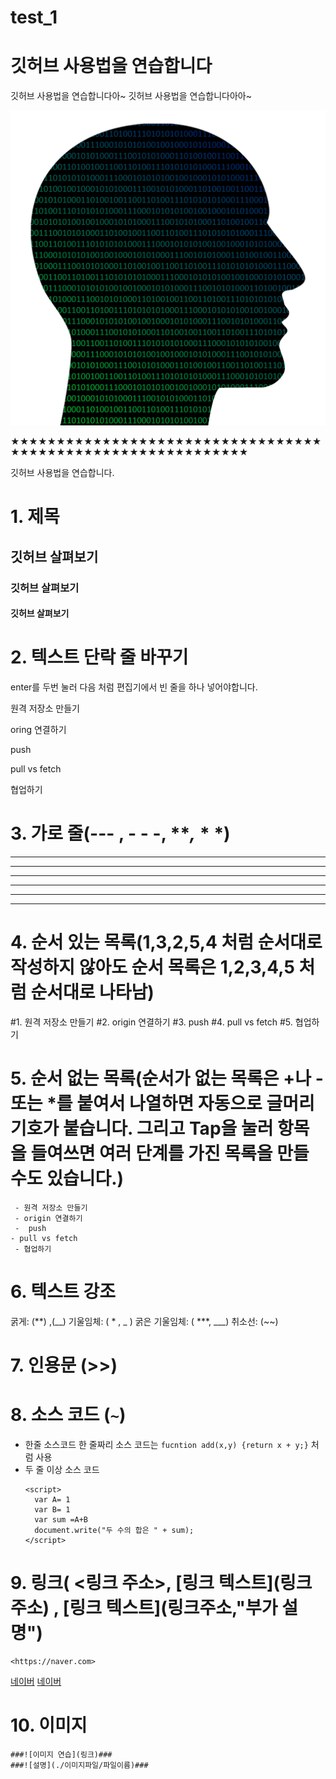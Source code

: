 # test_1
# 깃허브 사용법을 연습합니다
깃허브 사용법을 연습합니다아~
깃허브 사용법을 연습합니다아아~

![머리](./image/head.png)

★★★★★★★★★★★★★★★★★★★★★★★★★★★★★★★★★★★★★★★★★★★★★★★★★★★★★★★★★★★★

깃허브 사용법을 연습합니다.
# 1. 제목
## 깃허브 살펴보기
### 깃허브 살펴보기
#### 깃허브 살펴보기


# 2. 텍스트 단락 줄 바꾸기
enter를 두번 눌러 다음 처럼 편집기에서 빈 줄을 하나 넣어야합니다.

원격 저장소 만들기

oring 연결하기

push

pull vs fetch

협업하기

# 3. 가로 줄(--- , - - -, ***,* * *)

---

-------------

- - -

***

************

* * *

# 4.  순서 있는 목록(1,3,2,5,4 처럼 순서대로 작성하지 않아도 순서 목록은 1,2,3,4,5 처럼 순서대로 나타남)

  #1. 원격 저장소 만들기
  #2. origin 연결하기
  #3. push
  #4. pull vs fetch
  #5. 협업하기

# 5. 순서 없는 목록(순서가 없는 목록은 +나 - 또는 *를 붙여서 나열하면 자동으로 글머리 기호가 붙습니다. 그리고 Tap을 눌러 항목을 들여쓰면 여러 단계를 가진 목록을 만들 수도 있습니다.)
     - 원격 저장소 만들기
     - origin 연결하기
     -  push
    - pull vs fetch
     - 협업하기

# 6. 텍스트 강조
  굵게: (**) ,(__)
  기울임체: ( * , _ )
  굵은 기울임체: ( ***, ___)
  취소선: (~~)

# 7. 인용문 (>>)

# 8. 소스 코드 (``` ~ ```)
  - 한줄 소스코드
     한 줄짜리 소스 코드는 `fucntion add(x,y) {return x + y;}` 처럼 사용
  - 두 줄 이상 소스 코드
    ```
    <script>
      var A= 1
      var B= 1
      var sum =A+B
      document.write("두 수의 합은 " + sum);
    </script>
    ```

# 9. 링크( <링크 주소>, [링크 텍스트](링크 주소) , [링크 텍스트](링크주소,"부가 설명")

    <https://naver.com>
   [네이버](https://naver.com)
   [네이버](https://naver.com, "검색 사이트")

# 10. 이미지
    ###![이미지 연습](링크)###
    ###![설명](./이미지파일/파일이름)###




